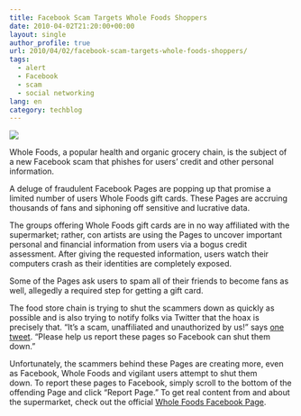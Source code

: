 ```yaml
---
title: Facebook Scam Targets Whole Foods Shoppers
date: 2010-04-02T21:20:00+00:00
layout: single
author_profile: true
url: 2010/04/02/facebook-scam-targets-whole-foods-shoppers/
tags:
  - alert
  - Facebook
  - scam
  - social networking
lang: en
category: techblog
---
```

[![](http://4.bp.blogspot.com/_vaUVXcmC3OI/S7ZX6ip2hJI/AAAAAAAABb8/qM1JDmpSv08/s1600/whole-foods-facebook.jpg)](http://4.bp.blogspot.com/_vaUVXcmC3OI/S7ZX6ip2hJI/AAAAAAAABb8/qM1JDmpSv08/s1600-h/whole-foods-facebook.jpg)

Whole Foods, a popular health and organic grocery chain, is the subject of a new Facebook scam that phishes for users’ credit and other personal information.

A deluge of fraudulent Facebook Pages are popping up that promise a limited number of users Whole Foods gift cards. These Pages are accruing thousands of fans and siphoning off sensitive and lucrative data.

The groups offering Whole Foods gift cards are in no way affiliated with the supermarket; rather, con artists are using the Pages to uncover important personal and financial information from users via a bogus credit assessment. After giving the requested information, users watch their computers crash as their identities are completely exposed.

Some of the Pages ask users to spam all of their friends to become fans as well, allegedly a required step for getting a gift card.

The food store chain is trying to shut the scammers down as quickly as possible and is also trying to notify folks via Twitter that the hoax is precisely that. “It’s a scam, unaffiliated and unauthorized by us!” says [one tweet](http://twitter.com/WholeFoods/status/11485393345). “Please help us report these pages so Facebook can shut them down.”

Unfortunately, the scammers behind these Pages are creating more, even as Facebook, Whole Foods and vigilant users attempt to shut them down. To report these pages to Facebook, simply scroll to the bottom of the offending Page and click “Report Page.” To get real content from and about the supermarket, check out the official [Whole Foods Facebook Page](http://www.facebook.com/wholefoods).